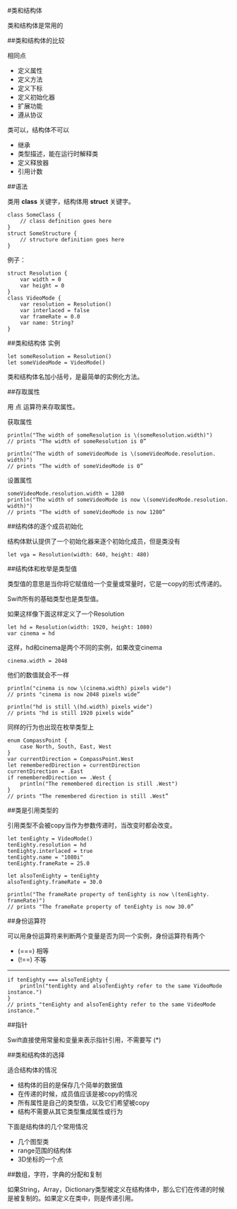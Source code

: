 #类和结构体

类和结构体是常用的

##类和结构体的比较

相同点

* 定义属性
* 定义方法
* 定义下标
* 定义初始化器
* 扩展功能
* 遵从协议

类可以，结构体不可以

* 继承
* 类型描述，能在运行时解释类
* 定义释放器
* 引用计数

##语法

类用 **class** 关键字，结构体用 **struct** 关键字。

	class​ ​SomeClass​ {
	​    ​// class definition goes here
	​}
	​struct​ ​SomeStructure​ {
	​    ​// structure definition goes here
	​}

例子：

	struct​ ​Resolution​ {
	​    ​var​ ​width​ = ​0
	​    ​var​ ​height​ = ​0
	​}
	​class​ ​VideoMode​ {
	​    ​var​ ​resolution​ = ​Resolution​()
	​    ​var​ ​interlaced​ = ​false
	​    ​var​ ​frameRate​ = ​0.0
	​    ​var​ ​name​: ​String​?
	​}
	
##类和结构体 实例

	let​ ​someResolution​ = ​Resolution​()
	​let​ ​someVideoMode​ = ​VideoMode​()

类和结构体名加小括号，是最简单的实例化方法。

##存取属性

用 点 运算符来存取属性。

获取属性

	println​(​"The width of someResolution is ​\(​someResolution​.​width​)​"​)
	​// prints "The width of someResolution is 0”
	
	println​(​"The width of someVideoMode is ​\(​someVideoMode​.​resolution​.​width​)​"​)
	​// prints "The width of someVideoMode is 0”

设置属性

	someVideoMode​.​resolution​.​width​ = ​1280
	​println​(​"The width of someVideoMode is now ​\(​someVideoMode​.​resolution​.​width​)​"​)
	​// prints "The width of someVideoMode is now 1280”
	
##结构体的逐个成员初始化

结构体默认提供了一个初始化器来逐个初始化成员，但是类没有

	let​ ​vga​ = ​Resolution​(​width​: ​640​, ​height​: ​480​)

##结构体和枚举是类型值

类型值的意思是当你将它赋值给一个变量或常量时，它是一copy的形式传递的。

Swift所有的基础类型也是类型值。

如果这样像下面这样定义了一个Resolution

	let​ ​hd​ = ​Resolution​(​width​: ​1920​, ​height​: ​1080​)
	​var​ ​cinema​ = ​hd
	
这样，hd和cinema是两个不同的实例，如果改变cinema

	cinema​.​width​ = ​2048
	
他们的数值就会不一样

	println​(​"cinema is now ​\(​cinema​.​width​)​ pixels wide"​)
	​// prints "cinema is now 2048 pixels wide”
	
	​println​(​"hd is still ​\(​hd​.​width​)​ pixels wide"​)
	​// prints "hd is still 1920 pixels wide”
	
同样的行为也出现在枚举类型上

	enum​ ​CompassPoint​ {
	​    ​case​ ​North​, ​South​, ​East​, ​West
	​}
	​var​ ​currentDirection​ = ​CompassPoint​.​West
	​let​ ​rememberedDirection​ = ​currentDirection
	​currentDirection​ = .​East
	​if​ ​rememberedDirection​ == .​West​ {
	​    ​println​(​"The remembered direction is still .West"​)
	​}
	​// prints "The remembered direction is still .West”

##类是引用类型的

引用类型不会被copy当作为参数传递时，当改变时都会改变。

	let​ ​tenEighty​ = ​VideoMode​()
	​tenEighty​.​resolution​ = ​hd
	​tenEighty​.​interlaced​ = ​true
	​tenEighty​.​name​ = ​"1080i"
	​tenEighty​.​frameRate​ = ​25.0
	
	let​ ​alsoTenEighty​ = ​tenEighty
	​alsoTenEighty​.​frameRate​ = ​30.0
	
	​println​(​"The frameRate property of tenEighty is now ​\(​tenEighty​.​frameRate​)​"​)
	​// prints "The frameRate property of tenEighty is now 30.0”

##身份运算符

可以用身份运算符来判断两个变量是否为同一个实例，身份运算符有两个 

* (===) 相等
* (!==) 不等

--- 

	if​ ​tenEighty​ === ​alsoTenEighty​ {
	​    ​println​(​"tenEighty and alsoTenEighty refer to the same VideoMode instance."​)
	​}
	​// prints "tenEighty and alsoTenEighty refer to the same VideoMode instance.”

##指针

Swift直接使用常量和变量来表示指针引用，不需要写 (*)

##类和结构体的选择

适合结构体的情况

* 结构体的目的是保存几个简单的数据值
* 在传递的时候，成员值应该是被copy的情况
* 所有属性是自己的类型值，以及它们希望被copy
* 结构不需要从其它类型集成属性或行为

下面是结构体的几个常用情况

* 几个图型类
* range范围的结构体
* 3D坐标的一个点

##数组，字符，字典的分配和复制

如果String，Array，Dictionary类型被定义在结构体中，那么它们在传递的时候是被复制的。如果定义在类中，则是传递引用。